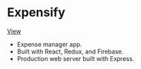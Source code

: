 # Expensify
[View](http://shinn-expensify-app.herokuapp.com/dashboard)
* Expense manager app.
* Built with React, Redux, and Firebase.
* Production web server built with Express. 